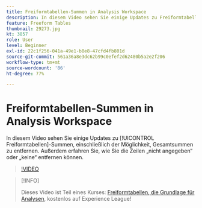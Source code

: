 ```yaml
---
title: Freiformtabellen-Summen in Analysis Workspace
description: In diesem Video sehen Sie einige Updates zu Freiformtabellen-Summen, einschließlich der Möglichkeit, Gesamtsummen zu entfernen.
feature: Freeform Tables
thumbnail: 29273.jpg
kt: 3857
role: User
level: Beginner
exl-id: 22c1f256-041a-49e1-b8e8-47cfd4fb801d
source-git-commit: 561a36a8e3dc62b99c0efef2d62480b5a2e2f206
workflow-type: tm+mt
source-wordcount: '86'
ht-degree: 77%

---
```


# Freiformtabellen-Summen in Analysis Workspace

In diesem Video sehen Sie einige Updates zu [!UICONTROL Freiformtabellen]-Summen, einschließlich der Möglichkeit, Gesamtsummen zu entfernen. Außerdem erfahren Sie, wie Sie die Zeilen „nicht angegeben“ oder „keine“ entfernen können.

>[!VIDEO](https://video.tv.adobe.com/v/29273/?quality=12)

>[!INFO]
>
> Dieses Video ist Teil eines Kurses: [Freiformtabellen, die Grundlage für Analysen](https://experienceleague.adobe.com/?recommended=Analytics-U-1-2020.3), kostenlos auf Experience League!
